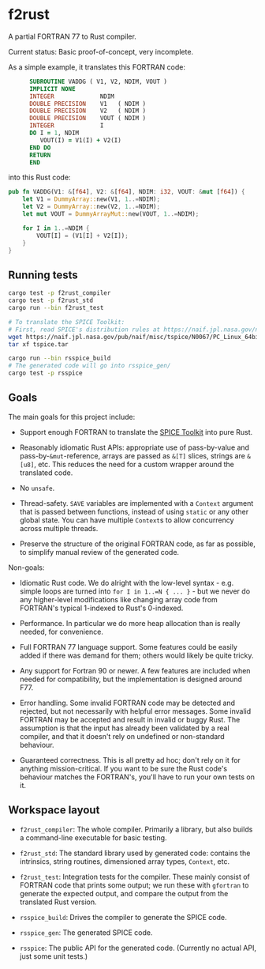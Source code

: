 # f2rust

A partial FORTRAN 77 to Rust compiler.

Current status: Basic proof-of-concept, very incomplete.

As a simple example, it translates this FORTRAN code:

```fortran
      SUBROUTINE VADDG ( V1, V2, NDIM, VOUT )
      IMPLICIT NONE
      INTEGER             NDIM
      DOUBLE PRECISION    V1   ( NDIM )
      DOUBLE PRECISION    V2   ( NDIM )
      DOUBLE PRECISION    VOUT ( NDIM )
      INTEGER             I
      DO I = 1, NDIM
         VOUT(I) = V1(I) + V2(I)
      END DO
      RETURN
      END
```

into this Rust code:

```rust
pub fn VADDG(V1: &[f64], V2: &[f64], NDIM: i32, VOUT: &mut [f64]) {
    let V1 = DummyArray::new(V1, 1..=NDIM);
    let V2 = DummyArray::new(V2, 1..=NDIM);
    let mut VOUT = DummyArrayMut::new(VOUT, 1..=NDIM);

    for I in 1..=NDIM {
        VOUT[I] = (V1[I] + V2[I]);
    }
}
```

## Running tests

```sh
cargo test -p f2rust_compiler
cargo test -p f2rust_std
cargo run --bin f2rust_test

# To translate the SPICE Toolkit:
# First, read SPICE's distribution rules at https://naif.jpl.nasa.gov/naif/rules.html
wget https://naif.jpl.nasa.gov/pub/naif/misc/tspice/N0067/PC_Linux_64bit/tspice.tar
tar xf tspice.tar

cargo run --bin rsspice_build
# The generated code will go into rsspice_gen/
cargo test -p rsspice
```

## Goals

The main goals for this project include:

* Support enough FORTRAN to translate the [SPICE Toolkit](https://naif.jpl.nasa.gov/naif/toolkit.html)
into pure Rust.

* Reasonably idiomatic Rust APIs:
appropriate use of pass-by-value and pass-by-`&mut`-reference,
arrays are passed as `&[T]` slices, strings are `&[u8]`, etc.
This reduces the need for a custom wrapper around the translated code.

* No `unsafe`.

* Thread-safety. `SAVE` variables are implemented with a `Context` argument
that is passed between functions, instead of using `static` or any other global state.
You can have multiple `Context`s to allow concurrency across multiple threads.

* Preserve the structure of the original FORTRAN code, as far as possible,
to simplify manual review of the generated code.

Non-goals:

* Idiomatic Rust code. We do alright with the low-level syntax - e.g. simple loops are turned
into `for I in 1..=N { ... }` - but we never do any higher-level modifications
like changing array code from FORTRAN's typical 1-indexed to Rust's 0-indexed.

* Performance. In particular we do more heap allocation than is really needed,
for convenience.

* Full FORTRAN 77 language support. Some features could be easily added if there
was demand for them; others would likely be quite tricky.

* Any support for Fortran 90 or newer. A few features are included when needed
for compatibility, but the implementation is designed around F77.

* Error handling. Some invalid FORTRAN code may be detected and rejected,
but not necessarily with helpful error messages.
Some invalid FORTRAN may be accepted and result in invalid or buggy Rust.
The assumption is that the input has already been validated by a real compiler,
and that it doesn't rely on undefined or non-standard behaviour.

* Guaranteed correctness. This is all pretty ad hoc;
don't rely on it for anything mission-critical.
If you want to be sure the Rust code's behaviour matches the FORTRAN's,
you'll have to run your own tests on it.

## Workspace layout

* `f2rust_compiler`: The whole compiler. Primarily a library,
but also builds a command-line executable for basic testing.

* `f2rust_std`: The standard library used by generated code: contains the intrinsics,
string routines, dimensioned array types, `Context`, etc.

* `f2rust_test`: Integration tests for the compiler.
These mainly consist of FORTRAN code that prints some output;
we run these with `gfortran` to generate the expected output,
and compare the output from the translated Rust version.

* `rsspice_build`: Drives the compiler to generate the SPICE code.

* `rsspice_gen`: The generated SPICE code.

* `rsspice`: The public API for the generated code.
(Currently no actual API, just some unit tests.)

